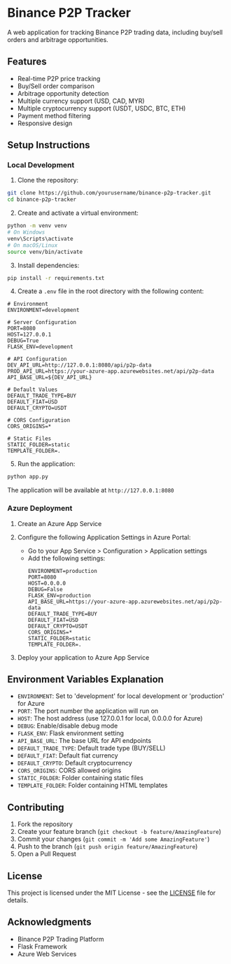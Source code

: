 # Binance P2P Tracker

A web application for tracking Binance P2P trading data, including buy/sell orders and arbitrage opportunities.

## Features

- Real-time P2P price tracking
- Buy/Sell order comparison
- Arbitrage opportunity detection
- Multiple currency support (USD, CAD, MYR)
- Multiple cryptocurrency support (USDT, USDC, BTC, ETH)
- Payment method filtering
- Responsive design

## Setup Instructions

### Local Development

1. Clone the repository:
```bash
git clone https://github.com/yourusername/binance-p2p-tracker.git
cd binance-p2p-tracker
```

2. Create and activate a virtual environment:
```bash
python -m venv venv
# On Windows
venv\Scripts\activate
# On macOS/Linux
source venv/bin/activate
```

3. Install dependencies:
```bash
pip install -r requirements.txt
```

4. Create a `.env` file in the root directory with the following content:
```env
# Environment
ENVIRONMENT=development

# Server Configuration
PORT=8080
HOST=127.0.0.1
DEBUG=True
FLASK_ENV=development

# API Configuration
DEV_API_URL=http://127.0.0.1:8080/api/p2p-data
PROD_API_URL=https://your-azure-app.azurewebsites.net/api/p2p-data
API_BASE_URL=${DEV_API_URL}

# Default Values
DEFAULT_TRADE_TYPE=BUY
DEFAULT_FIAT=USD
DEFAULT_CRYPTO=USDT

# CORS Configuration
CORS_ORIGINS=*

# Static Files
STATIC_FOLDER=static
TEMPLATE_FOLDER=.
```

5. Run the application:
```bash
python app.py
```

The application will be available at `http://127.0.0.1:8080`

### Azure Deployment

1. Create an Azure App Service
2. Configure the following Application Settings in Azure Portal:
   - Go to your App Service > Configuration > Application settings
   - Add the following settings:
     ```
     ENVIRONMENT=production
     PORT=8080
     HOST=0.0.0.0
     DEBUG=False
     FLASK_ENV=production
     API_BASE_URL=https://your-azure-app.azurewebsites.net/api/p2p-data
     DEFAULT_TRADE_TYPE=BUY
     DEFAULT_FIAT=USD
     DEFAULT_CRYPTO=USDT
     CORS_ORIGINS=*
     STATIC_FOLDER=static
     TEMPLATE_FOLDER=.
     ```

3. Deploy your application to Azure App Service

## Environment Variables Explanation

- `ENVIRONMENT`: Set to 'development' for local development or 'production' for Azure
- `PORT`: The port number the application will run on
- `HOST`: The host address (use 127.0.0.1 for local, 0.0.0.0 for Azure)
- `DEBUG`: Enable/disable debug mode
- `FLASK_ENV`: Flask environment setting
- `API_BASE_URL`: The base URL for API endpoints
- `DEFAULT_TRADE_TYPE`: Default trade type (BUY/SELL)
- `DEFAULT_FIAT`: Default fiat currency
- `DEFAULT_CRYPTO`: Default cryptocurrency
- `CORS_ORIGINS`: CORS allowed origins
- `STATIC_FOLDER`: Folder containing static files
- `TEMPLATE_FOLDER`: Folder containing HTML templates

## Contributing

1. Fork the repository
2. Create your feature branch (`git checkout -b feature/AmazingFeature`)
3. Commit your changes (`git commit -m 'Add some AmazingFeature'`)
4. Push to the branch (`git push origin feature/AmazingFeature`)
5. Open a Pull Request

## License

This project is licensed under the MIT License - see the [LICENSE](LICENSE) file for details.

## Acknowledgments

- Binance P2P Trading Platform
- Flask Framework
- Azure Web Services
